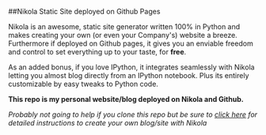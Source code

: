 ##Nikola Static Site deployed on Github Pages

Nikola is an awesome, static site generator written 100% in Python and makes creating your own (or even your Company's) website a breeze. Furthermore if deployed on Github pages, it gives you an enviable freedom and control to set everything up to your taste, for **free**.

As an added bonus, if you love IPython, it integrates seamlessly with Nikola letting you almost blog directly from an IPython notebook. Plus its entirely customizable by easy tweaks to Python code.

**This repo is my personal website/blog deployed on Nikola and Github.**

*Probably not going to help if you clone this repo but be sure to [click here](http://shankarmsy.github.io/posts/blogging-with-the-awesome-nikola-ipython-and-github.html) for detailed instructions to create your own blog/site with Nikola*
